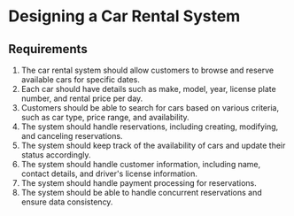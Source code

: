 # Designing a Car Rental System

## Requirements
1. The car rental system should allow customers to browse and reserve available cars for specific dates.
2. Each car should have details such as make, model, year, license plate number, and rental price per day.
3. Customers should be able to search for cars based on various criteria, such as car type, price range, and availability.
4. The system should handle reservations, including creating, modifying, and canceling reservations.
5. The system should keep track of the availability of cars and update their status accordingly.
6. The system should handle customer information, including name, contact details, and driver's license information.
7. The system should handle payment processing for reservations.
8. The system should be able to handle concurrent reservations and ensure data consistency.

